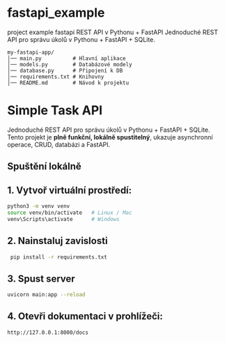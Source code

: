 # fastapi_example

project example fastapi  REST API v Pythonu + FastAPI
Jednoduché REST API pro správu úkolů v Pythonu + FastAPI + SQLite.

```
my-fastapi-app/
│── main.py          # Hlavní aplikace
│── models.py        # Databázové modely
│── database.py      # Připojení k DB
│── requirements.txt # Knihovny
│── README.md        # Návod k projektu
```

# Simple Task API

Jednoduché REST API pro správu úkolů v Pythonu + FastAPI + SQLite.
Tento projekt je **plně funkční, lokálně spustitelný**, ukazuje asynchronní operace, CRUD, databázi a FastAPI.  

## Spuštění lokálně

## 1. Vytvoř virtuální prostředí:
```bash
python3 -m venv venv
source venv/bin/activate   # Linux / Mac
venv\Scripts\activate      # Windows
```

## 2. Nainstaluj zavislosti
```bash
 pip install -r requirements.txt
```
## 3. Spust server
```bash
uvicorn main:app --reload
```

## 4. Otevři dokumentaci v prohlížeči:
```bash
http://127.0.0.1:8000/docs
```
